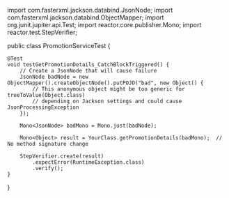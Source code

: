 import com.fasterxml.jackson.databind.JsonNode;
import com.fasterxml.jackson.databind.ObjectMapper;
import org.junit.jupiter.api.Test;
import reactor.core.publisher.Mono;
import reactor.test.StepVerifier;

public class PromotionServiceTest {

    @Test
    void testGetPromotionDetails_CatchBlockTriggered() {
        // Create a JsonNode that will cause failure
        JsonNode badNode = new ObjectMapper().createObjectNode().putPOJO("bad", new Object() {
            // This anonymous object might be too generic for treeToValue(Object.class)
            // depending on Jackson settings and could cause JsonProcessingException
        });

        Mono<JsonNode> badMono = Mono.just(badNode);

        Mono<Object> result = YourClass.getPromotionDetails(badMono);  // No method signature change

        StepVerifier.create(result)
            .expectError(RuntimeException.class)
            .verify();
    }
}